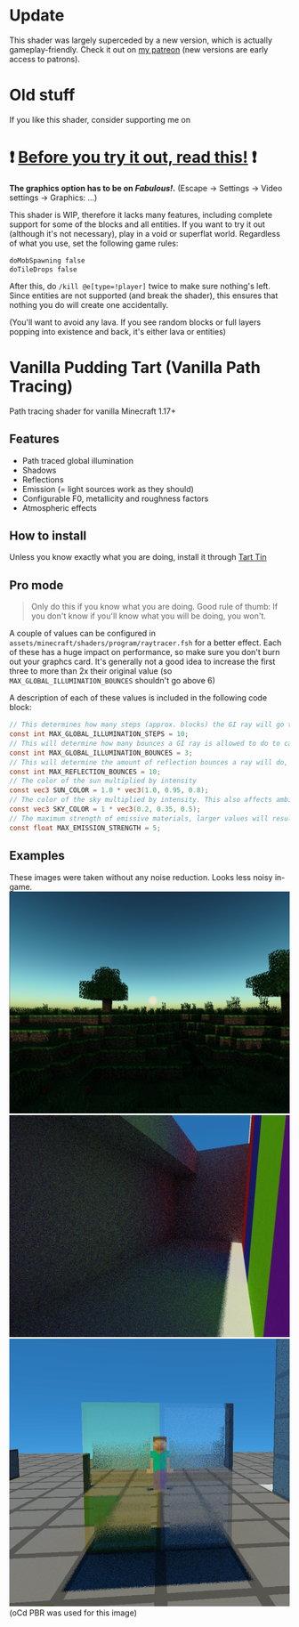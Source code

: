 # Update

This shader was largely superceded by a new version, which is actually gameplay-friendly. Check it out on [my patreon](https://www.patreon.com/balintshaders) (new versions are early access to patrons).

# Old stuff

If you like this shader, consider supporting me on

# ❗ <ins>Before you try it out, read this!</ins> ❗

**The graphics option has to be on _Fabulous!_.** (Escape -> Settings -> Video settings -> Graphics: ...)

This shader is WIP, therefore it lacks many features, including complete support for some of the blocks and all entities. If you want to try it out (although it's not necessary), play in a void or superflat world. Regardless of what you use, set the following game rules:

```
doMobSpawning false
doTileDrops false
```
After this, do `/kill @e[type=!player]` twice to make sure nothing's left. Since entities are not supported (and break the shader), this ensures that nothing you do will create one accidentally.

(You'll want to avoid any lava. If you see random blocks or full layers popping into existence and back, it's either lava or entities)

# Vanilla Pudding Tart (**V**anilla **P**ath **T**racing)

Path tracing shader for vanilla Minecraft 1.17+

## Features

- Path traced global illumination
- Shadows
- Reflections
- Emission (= light sources work as they should)
- Configurable F0, metallicity and roughness factors
- Atmospheric effects

## How to install

Unless you know exactly what you are doing, install it through [Tart Tin](https://github.com/BalintCsala/TartTin)

## Pro mode

> Only do this if you know what you are doing. Good rule of thumb: If you don't know if you'll know what you will be doing, you won't.

A couple of values can be configured in `assets/minecraft/shaders/program/raytracer.fsh` for a better effect. Each of these has a huge impact on performance, so make sure you don't burn out your graphcs card. It's generally not a good idea to increase the first three to more than 2x their original value (so `MAX_GLOBAL_ILLUMINATION_BOUNCES` shouldn't go above 6)

A description of each of these values is included in the following code block:

```glsl
// This determines how many steps (approx. blocks) the GI ray will go through to check bounce lighting (complexity: O(N))
const int MAX_GLOBAL_ILLUMINATION_STEPS = 10;
// This will determine how many bounces a GI ray is allowed to do to calculate the light level at a pixel (complexity: O(N^2))
const int MAX_GLOBAL_ILLUMINATION_BOUNCES = 3;
// This will determine the amount of reflection bounces a ray will do, if you increase it, mirror rooms will be better (complexity: O(N^3))
const int MAX_REFLECTION_BOUNCES = 10;
// The color of the sun multiplied by intensity
const vec3 SUN_COLOR = 1.0 * vec3(1.0, 0.95, 0.8);
// The color of the sky multiplied by intensity. This also affects ambient lighting
const vec3 SKY_COLOR = 1 * vec3(0.2, 0.35, 0.5);
// The maximum strength of emissive materials, larger values will result in coarser individual steps, but larger maximums
const float MAX_EMISSION_STRENGTH = 5;
```

## Examples

These images were taken without any noise reduction. Looks less noisy in-game.
![](images/example1.png)
![](images/example2.png)
![](images/example3.png)
(oCd PBR was used for this image)
